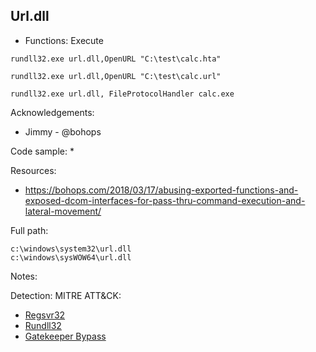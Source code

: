 ## Url.dll

* Functions: Execute

```
rundll32.exe url.dll,OpenURL "C:\test\calc.hta"    

rundll32.exe url.dll,OpenURL "C:\test\calc.url"     

rundll32.exe url.dll, FileProtocolHandler calc.exe     
```

Acknowledgements:
* Jimmy - @bohops

Code sample:
* 

Resources:
* https://bohops.com/2018/03/17/abusing-exported-functions-and-exposed-dcom-interfaces-for-pass-thru-command-execution-and-lateral-movement/    

Full path:
```
c:\windows\system32\url.dll
c:\windows\sysWOW64\url.dll
```

Notes:



Detection:
MITRE ATT&CK:
* [Regsvr32](https://attack.mitre.org/wiki/Technique/T1117)
* [Rundll32](https://attack.mitre.org/wiki/Technique/T1085)
* [Gatekeeper Bypass](https://attack.mitre.org/wiki/Technique/T1144)
